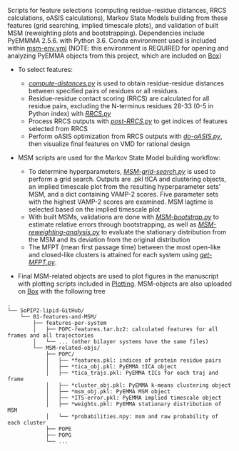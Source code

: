 Scripts for feature selections (computing residue-residue distances, RRCS calculations, oASIS calculations), Markov State Models building from these features (grid searching, implied timescale plots), and validation of built MSM (reweighting plots and bootstrapping). Dependencies include PyEMMMA 2.5.6. with Python 3.6. Conda environment used is included within [msm-env.yml](msm-env.yml) (NOTE: this environment is REQUIRED for opening and analyzing PyEMMA objects from this project, which are included on [Box](https://uofi.box.com/s/uc33gid1jhyuc0oru8tr30to3x9kyj8z))

- To select features:
  - [*compute-distances.py*](compute-distances.py) is used to obtain residue-residue distances between specified pairs of residues or all residues.
  - Residue-residue contact scoring (RRCS) are calculated for all residue pairs, excluding the N-terminus residues 28-33 (0-5 in Python index) with [*RRCS.py*](RRCS.py)
  - Process RRCS outputs with [*post-RRCS.py*](post-RRCS.py) to get indices of features selected from RRCS
  - Perform oASIS optimization from RRCS outputs with [*do-oASIS.py*](do-oASIS.py), then visualize final features on VMD for rational design
  
- MSM scripts are used for the Markov State Model building workflow:
  - To determine hyperparameters, [*MSM-grid-search.py*](MSM-grid-search.py) is used to perform a grid search. Outputs are .pkl tICA and clustering objects, an implied timescale plot from the resulting hyperparameter sets' MSM, and a dict containing VAMP-2 scores. Five parameter sets with the highest VAMP-2 scores are examined. MSM lagtime is selected based on the implied timescale plot
  - With built MSMs, validations are done with [*MSM-bootstrap.py*](MSM-bootstrap.py) to estimate relative errors through bootstrapping, as well as [*MSM-reweighting-analysis.py*](MSM-reweighting-analysis.py) to evaluate the stationary distribution from the MSM and its deviation from the original distribution
  - The MFPT (mean first passage time) between the most open-like and closed-like clusters is attained for each system using [*get-MFPT.py*](get-MFPT.py).

- Final MSM-related objects are used to plot figures in the manuscript with plotting scripts included in [Plotting](Plotting). MSM-objects are also uploaded on [Box](https://uofi.box.com/s/uc33gid1jhyuc0oru8tr30to3x9kyj8z) with the following tree

```
.
└── SoPIP2-lipid-GitHub/
    └── 01-features-and-MSM/
        ├── features-per-system
        │   ├── POPC-features.tar.bz2: calculated features for all frames and all trajectories
        │   └── ... (other bilayer systems have the same files)
        └── MSM-related-objs/
            ├── POPC/
            │   ├── *features.pkl: indices of protein residue pairs
            │   ├── *tica_obj.pkl: PyEMMA tICA object
            │   ├── *tica_trajs.pkl: PyEMMA tICs for each traj and frame
            │   ├── *cluster_obj.pkl: PyEMMA k-means clustering object
            │   ├── *msm_obj.pkl: PyEMMA MSM object
            │   ├── *ITS-error.pkl: PyEMMA implied timescale object
            │   ├── *weights.pkl: PyEMMA stationary distribution of MSM
            │   └── *probabilities.npy: msm and raw probability of each cluster
            ├── POPE
            ├── POPG
            └── ...
